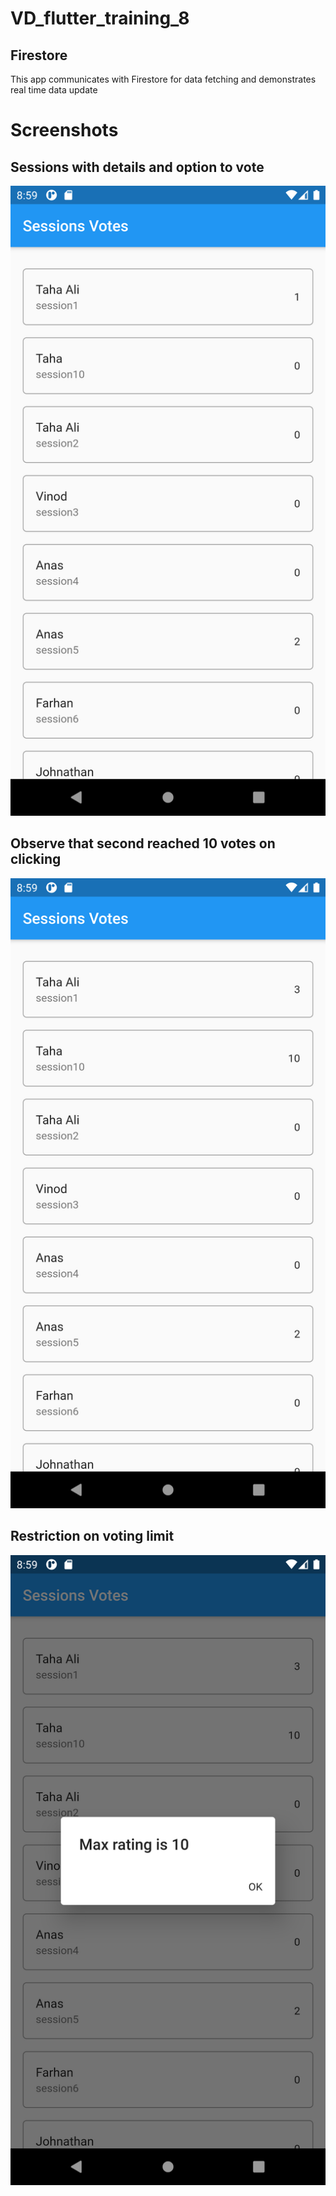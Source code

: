 # VD_flutter_training_8

## Firestore

This app communicates with Firestore for data fetching and demonstrates real time data update

# Screenshots

## Sessions with details and option to vote
![](images/image_1.png)
## Observe that second reached 10 votes on clicking
![](images/image_2.png)
## Restriction on voting limit
![](images/image_3.png)